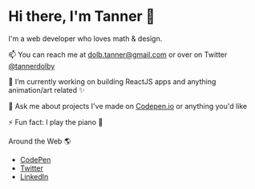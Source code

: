 # Hi there, I'm Tanner 👋

I'm a web developer who loves math & design.

📫 You can reach me at dolb.tanner@gmail.com or over on Twitter [@tannerdolby](https://twitter.com/tannerdolby)

🔭 I’m currently working on building ReactJS apps and anything animation/art related ✨

💬 Ask me about projects I've made on [Codepen.io](https://codepen.io/tannerdolby) or anything you'd like

⚡ Fun fact: I play the piano 🎹

Around the Web 🌎
* [CodePen](https://codepen.io/tannerdolby)
* [Twitter](https://codepen.io/tannerdolby)
* [LinkedIn](https://www.linkedin.com/in/tanner-dolby/)

